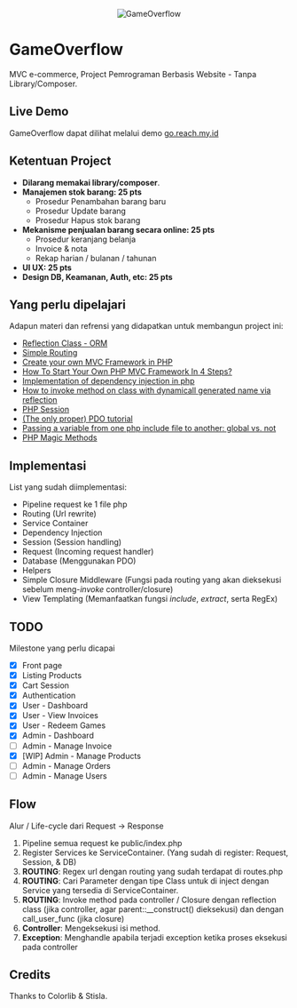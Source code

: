 <p align="center">
<img src="https://raw.githubusercontent.com/evaleries/gameoverflow/master/public/assets/img/logo.png" alt="GameOverflow">
</p>

# GameOverflow
MVC e-commerce, Project Pemrograman Berbasis Website - Tanpa Library/Composer.

## Live Demo
GameOverflow dapat dilihat melalui demo [go.reach.my.id](http://go.reach.my.id)

## Ketentuan Project
- __Dilarang memakai library/composer__.
- __Manajemen stok barang: 25 pts__
    - Prosedur Penambahan barang baru
    - Prosedur Update barang
    - Prosedur Hapus stok barang
- __Mekanisme penjualan barang secara online: 25 pts__
    - Prosedur keranjang belanja
    - Invoice & nota
    - Rekap harian / bulanan / tahunan
- __UI UX: 25 pts__
- __Design DB, Keamanan, Auth, etc: 25 pts__

## Yang perlu dipelajari
Adapun materi dan refrensi yang didapatkan untuk membangun project ini:
- [Reflection Class - ORM](https://catchmetech.com/en/post/94/how-to-create-an-orm-framework-in-pure-php-orm-creation-tutorial)
- [Simple Routing](https://steampixel.de/en/simple-and-elegant-url-routing-with-php/)
- [Create your own MVC Framework in PHP](https://medium.com/@noufel.gouirhate/create-your-own-mvc-framework-in-php-af7bd1f0ca19)
- [How To Start Your Own PHP MVC Framework In 4 Steps?](https://phpocean.com/tutorials/back-end/how-to-start-your-own-php-mvc-framework-in-4-steps/28)
- [Implementation of dependency injection in php](https://catchmetech.com/en/post/95/implementation-of-dependency-injection-in-php)
- [How to invoke method on class with dynamicall generated name via reflection](https://catchmetech.com/en/post/91/how-to-invoke-method-on-class-with-dynamicall-generated-name-via-reflection)
- [PHP Session](https://stackoverflow.com/questions/16398392/php-session-in-class)
- [(The only proper) PDO tutorial](https://phpdelusions.net/pdo)
- [Passing a variable from one php include file to another: global vs. not](https://stackoverflow.com/questions/4675932/passing-a-variable-from-one-php-include-file-to-another-global-vs-not)
- [PHP Magic Methods](https://www.tutorialdocs.com/article/16-php-magic-methods.html)

## Implementasi
List yang sudah diimplementasi:
- Pipeline request ke 1 file php
- Routing (Url rewrite)
- Service Container
- Dependency Injection 
- Session (Session handling)
- Request (Incoming request handler)
- Database (Menggunakan PDO)
- Helpers
- Simple Closure Middleware (Fungsi pada routing yang akan dieksekusi sebelum meng-_invoke_ controller/closure)
- View Templating (Memanfaatkan fungsi _include_, _extract_, serta RegEx)

## TODO
Milestone yang perlu dicapai
- [x] Front page
- [X] Listing Products
- [X] Cart Session
- [X] Authentication
- [X] User - Dashboard
- [X] User - View Invoices
- [X] User - Redeem Games
- [X] Admin - Dashboard
- [ ] Admin - Manage Invoice
- [X] [WIP] Admin - Manage Products
- [ ] Admin - Manage Orders
- [ ] Admin - Manage Users

## Flow
Alur / Life-cycle dari Request -> Response
1. Pipeline semua request ke public/index.php
2. Register Services ke ServiceContainer. (Yang sudah di register: Request, Session, & DB)
3. __ROUTING__: Regex url dengan routing yang sudah terdapat di routes.php
4. __ROUTING__: Cari Parameter dengan tipe Class untuk di inject dengan Service yang tersedia di ServiceContainer.
5. __ROUTING__: Invoke method pada controller / Closure dengan reflection class (jika controller, agar parent::__construct() dieksekusi) dan dengan call_user_func (jika closure)
6. __Controller__: Mengeksekusi isi method.
7. __Exception__: Menghandle apabila terjadi exception ketika proses eksekusi pada controller

## Credits
Thanks to Colorlib & Stisla.
